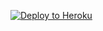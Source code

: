 ﻿
<p><a href="https://dashboard.heroku.com/new?template=https://github.com/YeuaRwsh/xary_heroku"> <img src="https://www.herokucdn.com/deploy/button.svg" alt="Deploy to Heroku" /></a></p>
